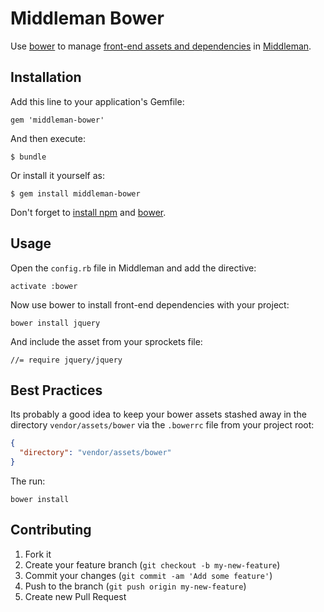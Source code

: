 # Middleman Bower

Use [bower](http://bower.io/) to manage [front-end assets and dependencies](http://sindresorhus.com/bower-components/) in [Middleman](http://middlemanapp.com/).

## Installation

Add this line to your application's Gemfile:

    gem 'middleman-bower'

And then execute:

    $ bundle

Or install it yourself as:

    $ gem install middleman-bower

Don't forget to [install npm](http://nodejs.org/) and [bower](http://bower.io/).

## Usage

Open the `config.rb` file in Middleman and add the directive:

    activate :bower

Now use bower to install front-end dependencies with your project:

    bower install jquery

And include the asset from your sprockets file:

    //= require jquery/jquery


## Best Practices

Its probably a good idea to keep your bower assets stashed away in the directory `vendor/assets/bower` via the `.bowerrc` file from your project root:

```json
{
  "directory": "vendor/assets/bower"
}
```

The run:

`bower install`

## Contributing

1. Fork it
2. Create your feature branch (`git checkout -b my-new-feature`)
3. Commit your changes (`git commit -am 'Add some feature'`)
4. Push to the branch (`git push origin my-new-feature`)
5. Create new Pull Request
